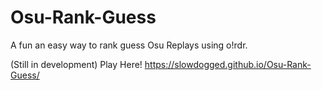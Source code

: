 # Osu-Rank-Guess
A fun an easy way to rank guess Osu Replays using o!rdr.


(Still in development)
Play Here! https://slowdogged.github.io/Osu-Rank-Guess/
